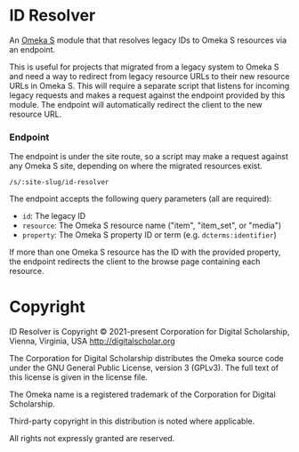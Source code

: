 # ID Resolver

An [Omeka S](https://omeka.org/s/) module that that resolves legacy IDs to Omeka
S resources via an endpoint.

This is useful for projects that migrated from a legacy system to Omeka S and need
a way to redirect from legacy resource URLs to their new resource URLs in Omeka
S. This will require a separate script that listens for incoming legacy requests
and makes a request against the endpoint provided by this module. The endpoint
will automatically redirect the client to the new resource URL.

### Endpoint

The endpoint is under the site route, so a script may make a request against any
Omeka S site, depending on where the migrated resources exist.

```
/s/:site-slug/id-resolver
```

The endpoint accepts the following query parameters (all are required):

- `id`: The legacy ID
- `resource`: The Omeka S resource name ("item", "item_set", or "media")
- `property`: The Omeka S property ID or term (e.g. `dcterms:identifier`)

If more than one Omeka S resource has the ID with the provided property, the endpoint
redirects the client to the browse page containing each resource.

# Copyright

ID Resolver is Copyright © 2021-present Corporation for Digital Scholarship,
Vienna, Virginia, USA http://digitalscholar.org

The Corporation for Digital Scholarship distributes the Omeka source code under
the GNU General Public License, version 3 (GPLv3). The full text of this license
is given in the license file.

The Omeka name is a registered trademark of the Corporation for Digital Scholarship.

Third-party copyright in this distribution is noted where applicable.

All rights not expressly granted are reserved.
